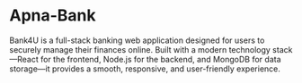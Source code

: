 # Apna-Bank
Bank4U is a full-stack banking web application designed for users to securely manage their finances online. Built with a modern technology stack—React for the frontend, Node.js for the backend, and MongoDB for data storage—it provides a smooth, responsive, and user-friendly experience.
